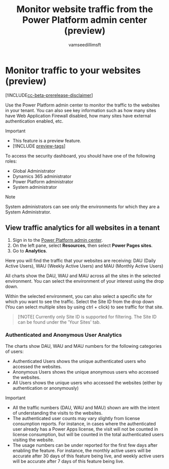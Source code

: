 ﻿---
title: Monitor website traffic from the Power Platform admin center (preview)
description: Learn how to use the Power Platform admin center to monitor the traffic to the websites in your tenant.
author: vamseedillimsft
ms.topic: conceptual
ms.custom: 
ms.date: 10/03/2023
ms.subservice: 
ms.author: vamseedilli
ms.reviewer: kkendrick
contributors:
    - vamseedillimsft
    - professorkendrick
---

# Monitor traffic to your websites (preview)

[!INCLUDE[cc-beta-prerelease-disclaimer](../includes/cc-beta-prerelease-disclaimer.md)]

Use the Power Platform admin center to monitor the traffic to the websites in your tenant. You can also see key information such as how many sites have Web Application Firewall disabled, how many sites have external authentication enabled, etc.

> [!IMPORTANT]
> - This feature is a preview feature.
> - [!INCLUDE [preview-tags](../includes/cc-preview-features-definition.md)]

To access the security dashboard, you should have one of the following roles:

- Global Administrator
- Dynamics 365 administrator
- Power Platform administrator
- System administrator

>[!NOTE]
> System administrators can see only the environments for which they are a System Administrator.

## View traffic analytics for all websites in a tenant

1. Sign in to the [Power Platform admin center](https://admin.powerplatform.microsoft.com/).
1. On the left pane, select **Resources**, then select **Power Pages sites**.
1. Go to **Analytics**.

Here you will find the traffic that your websites are receiving: DAU (Daily Active Users), WAU (Weekly Active Users) and MAU (Monthly Active Users)

All charts show the DAU, WAU and MAU across all the sites in the selected environment. You can select the environment of your interest using the drop down.

Within the selected environment, you can also select a specific site for which you want to see the traffic. Select the Site ID from the drop down (You can select multiple sites by using ctrl + click) to see traffic for that site.

>[!NOTE[
> Currently only Site ID is supported for filtering. The Site ID can be found under the 'Your Sites' tab.

### Authenticated and Anonymous User Analytics

The charts show DAU, WAU and MAU numbers for the following categories of users:

- Authenticated Users shows the unique authenticated users who accessed the websites.
- Anonymous Users shows the unique anonymous users who accessed the websites.
- All Users shows the unique users who accessed the websites (either by authentication or anonymously)

>[!IMPORTANT]
> 
> - All the traffic numbers (DAU, WAU and MAU) shown are with the intent of understanding the visits to the websites. 
> - The authenticated user counts may vary slightly from license consumption reports. For instance, in cases where the authenticated user already has a Power Apps license, the visit will not be counted in license consumption, but will be counted in the total authenticated users visiting the website.
> - The usage numbers can be under reported for the first few days after enabling the feature. For instance, the monthly active users will be accurate after 30 days of this feature being live, and weekly active users will be accurate after 7 days of this feature being live.


